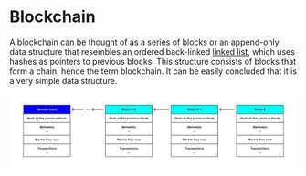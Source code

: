 # Blockchain

A blockchain can be thought of as a series of blocks or an append-only data structure
that resembles an ordered back-linked [linked list](https://en.wikipedia.org/wiki/Linked_list), which uses hashes as pointers to
previous blocks. This structure consists of blocks that form a chain, hence the
term blockchain. It can be easily concluded that it is a very simple data structure.

![Blockchain](../../images/blockchain.png)
